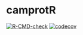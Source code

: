camprotR
================

<!-- badges: start -->

[![R-CMD-check](https://github.com/CambridgeCentreForProteomics/camprotR/workflows/R-CMD-check-bioc/badge.svg)](https://github.com/CambridgeCentreForProteomics/camprotR/actions)
[![codecov](https://codecov.io/gh/CambridgeCentreForProteomics/camprotR/branch/master/graph/badge.svg)](https://codecov.io/gh/CambridgeCentreForProteomics/camprotR?branch=master)
<!-- badges: end -->
